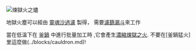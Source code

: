 ![煉獄火之燼](item:betterwithmods:material@16)

地獄火塵可以經由 [靈魂沙過濾](../blocks/hopper.md) 製得， 需要[濾篩漏斗](../blocks/hopper.md)來工作

當在低溫下在 [釜鍋](../blocks/cauldron.md) 中進行批量加工時 ,它會產生[濃縮煉獄之火](concentrated_hellfire.md).
不要在[釜鍋猛火]里這麼做(../blocks/cauldron.md)!